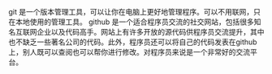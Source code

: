 git
是一个版本管理工具，可以让你在电脑上更好地管理程序。可以不用联网，只在本地使用的管理工具。
github
是一个适合程序员交流的社交网站，包括很多知名互联网企业以及代码高手。网站上有许多开放的源代码供程序员交流提升，其中也不缺乏一些著名公司的代码。此外，程序员还可以将自己的代码发表在github上，别人既可以查阅也可以帮你进行修改。对程序员来说是一个非常好的交流平台。

